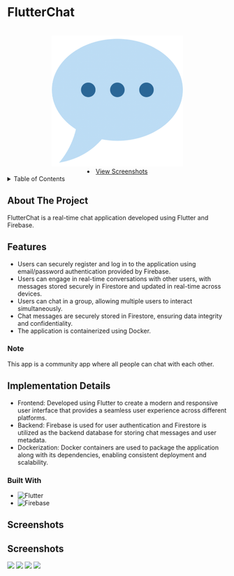 <!-- PROJECT LOGO -->
# FlutterChat
<br />
<div align="center">
  <a href="https://github.com/DhruvGandhi31/FlutterChat">
    <img src="chat.png" alt="Logo" width="300" height="300">
  </a>
 
  <li>
      <a href="#Demo">View Screenshots</a>
      </li>
    

<!-- <h3 align="center">SmartCart</h3> -->

  <!-- <p align="center">
    project_description
    <br />
    
  </p> -->
</div>



<!-- TABLE OF CONTENTS -->
<details>
  <summary>Table of Contents</summary>
  <ol>
    <li>
      <a href="#about-the-project">About The Project</a>
      <ul>
        <li><a href="#Features">Features</a></li>
      </ul>
      <ul>
        <li><a href="#built-with">Built With</a></li>
      </ul>
    </li>
    <li>
      <a href="#Screenshots">Screenshots</a>
      </li>
  </ol>
</details>



<!-- ABOUT THE PROJECT -->
## About The Project
FlutterChat is a real-time chat application developed using Flutter and Firebase. 

## Features

- Users can securely register and log in to the application using email/password authentication provided by Firebase.
- Users can engage in real-time conversations with other users, with messages stored securely in Firestore and updated in real-time across devices.
- Users can chat in a group, allowing multiple users to interact simultaneously.
- Chat messages are securely stored in Firestore, ensuring data integrity and confidentiality.
- The application is containerized using Docker.

### Note
This app is a community app where all people can chat with each other.

## Implementation Details

- Frontend: Developed using Flutter to create a modern and responsive user interface that provides a seamless user experience across different platforms.
- Backend: Firebase is used for user authentication and Firestore is utilized as the backend database for storing chat messages and user metadata.
- Dockerization: Docker containers are used to package the application along with its dependencies, enabling consistent deployment and scalability.




### Built With
* ![Flutter](https://img.shields.io/badge/Flutter-%2302569B.svg?style=for-the-badge&logo=Flutter&logoColor=white)
* ![Firebase](https://img.shields.io/badge/firebase-a08021?style=for-the-badge&logo=firebase&logoColor=ffcd34)


## Screenshots
## Screenshots
<img src="https://github.com/DhruvGandhi31/FlutterChat/raw/main/assets/96539582/0ca5459c-20f9-43e7-a0f6-bd1f06c3c2b8.png" width="300px">
<img src="https://github.com/DhruvGandhi31/FlutterChat/raw/main/assets/96539582/7d2bd3a8-ec9f-4473-ab99-274740f4abf0.png" width="300px">
<img src="https://github.com/DhruvGandhi31/FlutterChat/raw/main/assets/96539582/060904a3-8318-4546-9608-f16dd67888e8.png" width="300px">
<img src="https://github.com/DhruvGandhi31/FlutterChat/raw/main/assets/96539582/b1063dc0-3086-4831-b3f6-c047376c44f4.png" width="300px">
